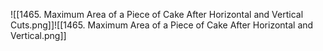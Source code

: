 ![[1465. Maximum Area of a Piece of Cake After Horizontal and Vertical Cuts.png]]![[1465. Maximum Area of a Piece of Cake After Horizontal and Vertical.png]]